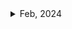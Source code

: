 <details>
<summary>Feb, 2024</summary>

- [쌩초보 iOS 앱 개발자 기초 테크트리 | A-Z](https://youtu.be/vRu11eqYnY0?si=xEFftyeEmoq8ssiI)
- [플러터에서도 이제 코드푸시할 수 있어요 ~! 야호 ~ !](https://youtu.be/X81kFYH02AM?si=-adv4FI2CjzoOkfs)
- [Shorebird docs: Flutter code push](https://shorebird.dev/)
- []()
- []()
- []()
- []()
- []()
- []()
- []()

</details>
